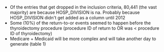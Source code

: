 - Of the entries that get dropped in the inclusion criteria, 80,441 (the vast majority) are because HOSP_DIVISION is na. Probably because HOSP_DIVISION didn't get added as a column until 2012
- Some (10%) of the return-to-or events seemed to happen before the thyroidectomy procedure (procedure ID of return to OR was < procedure ID of thyroidectomy)
- Medicare + Medicaid will be more complex and will take another day to generate (table 1)